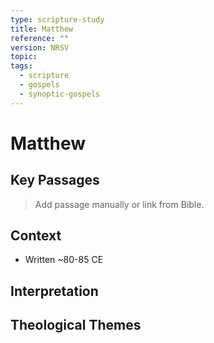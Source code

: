 ```yaml
---
type: scripture-study
title: Matthew
reference: ""
version: NRSV
topic: 
tags:
  - scripture
  - gospels
  - synoptic-gospels
---
```


# Matthew

## Key Passages

> Add passage manually or link from Bible.

## Context
- Written ~80-85 CE

## Interpretation

## Theological Themes
